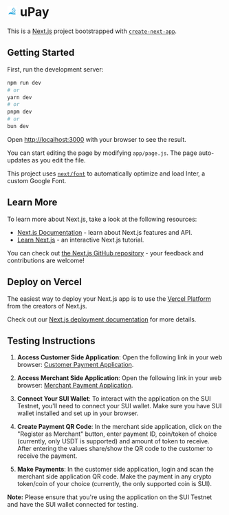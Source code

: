 # <img src="doc/upay-logo.jpeg" width="23px" alt="upay-logo"> uPay
This is a [Next.js](https://nextjs.org/) project bootstrapped with [`create-next-app`](https://github.com/vercel/next.js/tree/canary/packages/create-next-app).

## Getting Started

First, run the development server:

```bash
npm run dev
# or
yarn dev
# or
pnpm dev
# or
bun dev
```

Open [http://localhost:3000](http://localhost:3000) with your browser to see the result.

You can start editing the page by modifying `app/page.js`. The page auto-updates as you edit the file.

This project uses [`next/font`](https://nextjs.org/docs/basic-features/font-optimization) to automatically optimize and load Inter, a custom Google Font.

## Learn More

To learn more about Next.js, take a look at the following resources:

- [Next.js Documentation](https://nextjs.org/docs) - learn about Next.js features and API.
- [Learn Next.js](https://nextjs.org/learn) - an interactive Next.js tutorial.

You can check out [the Next.js GitHub repository](https://github.com/vercel/next.js/) - your feedback and contributions are welcome!

## Deploy on Vercel

The easiest way to deploy your Next.js app is to use the [Vercel Platform](https://vercel.com/new?utm_medium=default-template&filter=next.js&utm_source=create-next-app&utm_campaign=create-next-app-readme) from the creators of Next.js.

Check out our [Next.js deployment documentation](https://nextjs.org/docs/deployment) for more details.

## Testing Instructions

1. **Access Customer Side Application**: Open the following link in your web browser: [Customer Payment Application](https://upay-customer-sui.vercel.app/).

2. **Access Merchant Side Application**: Open the following link in your web browser: [Merchant Payment Application](https://ce85-103-16-70-107.ngrok-free.app/email).

3. **Connect Your SUI Wallet**: To interact with the application on the SUI Testnet, you'll need to connect your SUI wallet. Make sure you have SUI wallet installed and set up in your browser.

3. **Create Payment QR Code**: In the merchant side application, click on the "Register as Merchant" button, enter payment ID, coin/token of choice (currently, only USDT is supported) and amount of token to receive. After entering the values share/show the QR code to the customer to receive the payment.

4. **Make Payments**: In the customer side application, login and scan the merchant side application QR code. Make the payment in any crypto token/coin of your choice (currently, the only supported coin is SUI).

**Note:** Please ensure that you're using the application on the SUI Testnet and have the SUI wallet connected for testing.
